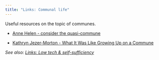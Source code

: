 ```yaml
---
title: "Links: Communal life"
---
```


Useful resources on the topic of communes.

* [Anne Helen - consider the quasi-commune](https://annehelen.substack.com/p/consider-the-quasi-commune)

* [Kathryn Jezer-Morton - What It Was Like Growing Up on a Commune](https://www.thenation.com/article/society/commune-parenting-radical-community/)

*See also: [Links: Low tech & self-sufficiency](/self-suffuciency)*